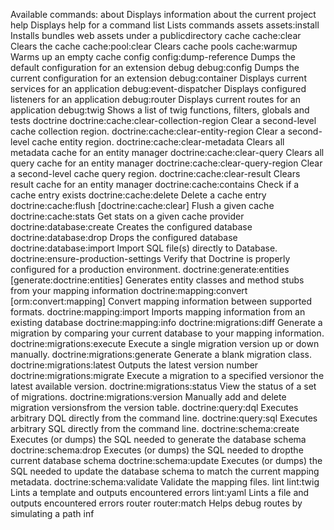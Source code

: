 Available commands:
  about                                   Displays information about the current project
  help                                    Displays help for a command
  list                                    Lists commands
 assets
  assets:install                          Installs bundles web assets under a publicdirectory
 cache
  cache:clear                             Clears the cache
  cache:pool:clear                        Clears cache pools
  cache:warmup                            Warms up an empty cache
 config
  config:dump-reference                   Dumps the default configuration for an extension
 debug
  debug:config                            Dumps the current configuration for an extension
  debug:container                         Displays current services for an application
  debug:event-dispatcher                  Displays configured listeners for an application
  debug:router                            Displays current routes for an application
  debug:twig                              Shows a list of twig functions, filters, globals and tests
 doctrine
  doctrine:cache:clear-collection-region  Clear a second-level cache collection region.
  doctrine:cache:clear-entity-region      Clear a second-level cache entity region.
  doctrine:cache:clear-metadata           Clears all metadata cache for an entity manager
  doctrine:cache:clear-query              Clears all query cache for an entity manager
  doctrine:cache:clear-query-region       Clear a second-level cache query region.
  doctrine:cache:clear-result             Clears result cache for an entity manager
  doctrine:cache:contains                 Check if a cache entry exists
  doctrine:cache:delete                   Delete a cache entry
  doctrine:cache:flush                    [doctrine:cache:clear] Flush a given cache
  doctrine:cache:stats                    Get stats on a given cache provider
  doctrine:database:create                Creates the configured database
  doctrine:database:drop                  Drops the configured database
  doctrine:database:import                Import SQL file(s) directly to Database.
  doctrine:ensure-production-settings     Verify that Doctrine is properly configured for a production environment.
  doctrine:generate:entities              [generate:doctrine:entities] Generates entity classes and method stubs from your mapping information
  doctrine:mapping:convert                [orm:convert:mapping] Convert mapping information between supported formats.
  doctrine:mapping:import                 Imports mapping information from an existing database
  doctrine:mapping:info
  doctrine:migrations:diff                Generate a migration by comparing your current database to your mapping information.
  doctrine:migrations:execute             Execute a single migration version up or down manually.
  doctrine:migrations:generate            Generate a blank migration class.
  doctrine:migrations:latest              Outputs the latest version number
  doctrine:migrations:migrate             Execute a migration to a specified versionor the latest available version.
  doctrine:migrations:status              View the status of a set of migrations.
  doctrine:migrations:version             Manually add and delete migration versionsfrom the version table.
  doctrine:query:dql                      Executes arbitrary DQL directly from the command line.
  doctrine:query:sql                      Executes arbitrary SQL directly from the command line.
  doctrine:schema:create                  Executes (or dumps) the SQL needed to generate the database schema
  doctrine:schema:drop                    Executes (or dumps) the SQL needed to dropthe current database schema
  doctrine:schema:update                  Executes (or dumps) the SQL needed to update the database schema to match the current mapping metadata.
  doctrine:schema:validate                Validate the mapping files.
 lint
  lint:twig                               Lints a template and outputs encountered errors
  lint:yaml                               Lints a file and outputs encountered errors
 router
  router:match                            Helps debug routes by simulating a path inf